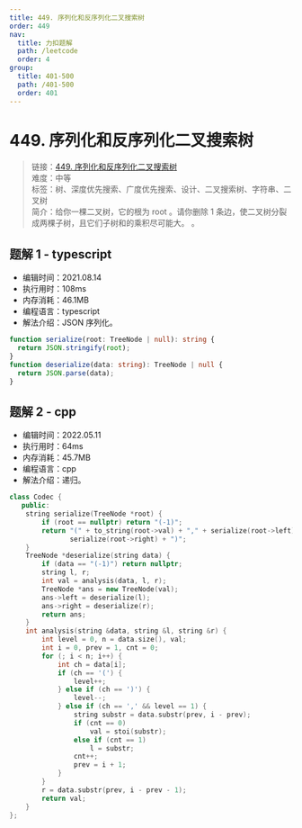 ```yaml
---
title: 449. 序列化和反序列化二叉搜索树
order: 449
nav:
  title: 力扣题解
  path: /leetcode
  order: 4
group:
  title: 401-500
  path: /401-500
  order: 401
---
```


# 449. 序列化和反序列化二叉搜索树

> 链接：[449. 序列化和反序列化二叉搜索树](https://leetcode-cn.com/problems/serialize-and-deserialize-bst/)  
> 难度：中等  
> 标签：树、深度优先搜索、广度优先搜索、设计、二叉搜索树、字符串、二叉树  
> 简介：给你一棵二叉树，它的根为 root 。请你删除 1 条边，使二叉树分裂成两棵子树，且它们子树和的乘积尽可能大。 。

## 题解 1 - typescript

- 编辑时间：2021.08.14
- 执行用时：108ms
- 内存消耗：46.1MB
- 编程语言：typescript
- 解法介绍：JSON 序列化。

```typescript
function serialize(root: TreeNode | null): string {
  return JSON.stringify(root);
}
function deserialize(data: string): TreeNode | null {
  return JSON.parse(data);
}
```

## 题解 2 - cpp

- 编辑时间：2022.05.11
- 执行用时：64ms
- 内存消耗：45.7MB
- 编程语言：cpp
- 解法介绍：递归。

```cpp
class Codec {
   public:
    string serialize(TreeNode *root) {
        if (root == nullptr) return "(-1)";
        return "(" + to_string(root->val) + "," + serialize(root->left) + "," +
               serialize(root->right) + ")";
    }
    TreeNode *deserialize(string data) {
        if (data == "(-1)") return nullptr;
        string l, r;
        int val = analysis(data, l, r);
        TreeNode *ans = new TreeNode(val);
        ans->left = deserialize(l);
        ans->right = deserialize(r);
        return ans;
    }
    int analysis(string &data, string &l, string &r) {
        int level = 0, n = data.size(), val;
        int i = 0, prev = 1, cnt = 0;
        for (; i < n; i++) {
            int ch = data[i];
            if (ch == '(') {
                level++;
            } else if (ch == ')') {
                level--;
            } else if (ch == ',' && level == 1) {
                string substr = data.substr(prev, i - prev);
                if (cnt == 0)
                    val = stoi(substr);
                else if (cnt == 1)
                    l = substr;
                cnt++;
                prev = i + 1;
            }
        }
        r = data.substr(prev, i - prev - 1);
        return val;
    }
};
```
